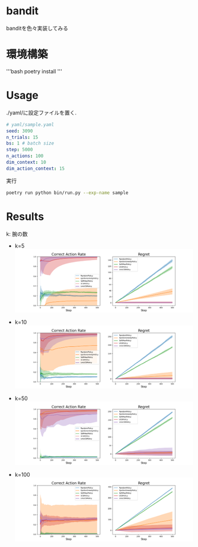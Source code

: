 # bandit
banditを色々実装してみる

# 環境構築
'''bash
poetry install
'''

# Usage

./yaml/に設定ファイルを置く.

```yaml
# yaml/sample.yaml
seed: 3090
n_trials: 15
bs: 1 # batch size
step: 5000
n_actions: 100
dim_context: 10
dim_action_context: 15
```

実行

```bash
poetry run python bin/run.py --exp-name sample
```

# Results
k: 腕の数

- k=5
![](./results/k_5.png)

- k=10
![](./results/k_10.png)

- k=50
![](./results/k_50.png)

- k=100
![](results/k_100.png)


